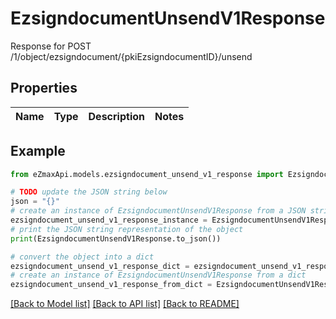 # EzsigndocumentUnsendV1Response

Response for POST /1/object/ezsigndocument/{pkiEzsigndocumentID}/unsend

## Properties

Name | Type | Description | Notes
------------ | ------------- | ------------- | -------------

## Example

```python
from eZmaxApi.models.ezsigndocument_unsend_v1_response import EzsigndocumentUnsendV1Response

# TODO update the JSON string below
json = "{}"
# create an instance of EzsigndocumentUnsendV1Response from a JSON string
ezsigndocument_unsend_v1_response_instance = EzsigndocumentUnsendV1Response.from_json(json)
# print the JSON string representation of the object
print(EzsigndocumentUnsendV1Response.to_json())

# convert the object into a dict
ezsigndocument_unsend_v1_response_dict = ezsigndocument_unsend_v1_response_instance.to_dict()
# create an instance of EzsigndocumentUnsendV1Response from a dict
ezsigndocument_unsend_v1_response_from_dict = EzsigndocumentUnsendV1Response.from_dict(ezsigndocument_unsend_v1_response_dict)
```
[[Back to Model list]](../README.md#documentation-for-models) [[Back to API list]](../README.md#documentation-for-api-endpoints) [[Back to README]](../README.md)


